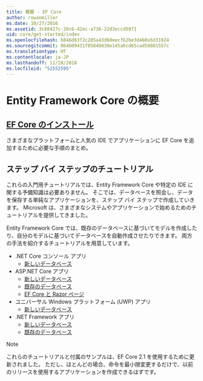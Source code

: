 ```yaml
---
title: 概要 - EF Core
author: rowanmiller
ms.date: 10/27/2016
ms.assetid: 3c88427c-20c6-42ec-a736-22d3eccd5071
uid: core/get-started/index
ms.openlocfilehash: b846d63f2c285a43d60eecfb2be3d460a5d31924
ms.sourcegitcommit: 064b09431f05848830e145a6cd65cad58881557c
ms.translationtype: HT
ms.contentlocale: ja-JP
ms.lasthandoff: 11/28/2018
ms.locfileid: "52552595"
---
```

# <a name="getting-started-with-entity-framework-core"></a>Entity Framework Core の概要

## <a name="installing-ef-coreinstallindexmd"></a>[EF Core のインストール](install/index.md)

さまざまなプラットフォームと人気の IDE でアプリケーションに EF Core を追加するために必要な手順のまとめ。

## <a name="step-by-step-tutorials"></a>ステップ バイ ステップのチュートリアル

これらの入門用チュートリアルでは、Entity Framework Core や特定の IDE に関する予備知識は必要ありません。 そこでは、データベースを照会し、データを保存する単純なアプリケーションを、ステップ バイ ステップで作成していきます。 Microsoft は、さまざまなシステムやアプリケーションで始めるためのチュートリアルを提供してきました。

Entity Framework Core では、既存のデータベースに基づいてモデルを作成したり、自分のモデルに基づいてデータベースを自動作成させたりできます。 両方の手法を紹介するチュートリアルを用意しています。

* .NET Core コンソール アプリ
  * [新しいデータベース](netcore/new-db-sqlite.md)
* ASP.NET Core アプリ
  * [新しいデータベース](aspnetcore/new-db.md)
  * [既存のデータベース](aspnetcore/existing-db.md)
  * [EF Core と Razor ページ](/aspnet/core/data/ef-rp/intro)
* ユニバーサル Windows プラットフォーム (UWP) アプリ
  * [新しいデータベース](uwp/getting-started.md)
* .NET Framework アプリ
  * [新しいデータベース](full-dotnet/new-db.md)
  * [既存のデータベース](full-dotnet/existing-db.md)

> [!NOTE]  
> これらのチュートリアルと付属のサンプルは、EF Core 2.1 を使用するために更新されました。 ただし、ほとんどの場合、命令を最小限変更するだけで、以前のリリースを使用するアプリケーションを作成できるはずです。 
